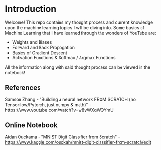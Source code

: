 # **Introduction**
Welcome! This repo contains my thought process and current knowledge upon the machine learning topics I will be diving into. Some basics of Machine Learning that I have learned through the wonders of YouTube are:
* Weights and Biases
* Forward and Back Propogation
* Basics of Gradient Descent
* Activation Functions & Softmax / Argmax Functions

All the information along with said thought process can be viewed in the notebook!

## References
Samson Zhang - "Building a neural network FROM SCRATCH (no Tensorflow/Pytorch, just numpy & math)" - https://www.youtube.com/watch?v=w8yWXqWQYmU

## Online Notebook
Aidan Ouckama - "MNIST Digit Classifier from Scratch" - https://www.kaggle.com/ouckah/mnist-digit-classifier-from-scratch/edit
